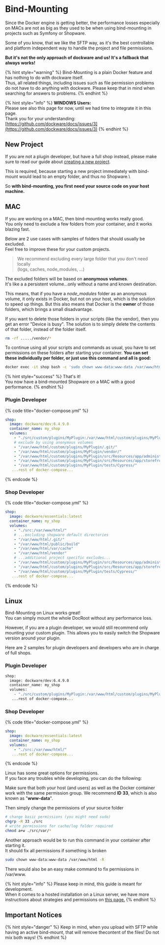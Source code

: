 # Bind-Mounting

Since the Docker engine is getting better, the performance losses especially on MACs are not as big as they used to be when using bind-mounting in projects such as Symfony or Shopware.

Some of you know, that we like the SFTP way, as it's the best controllable and platform independent way to handle the project and file permissions.&#x20;

**But it's not the only approach of dockware and us! It's a fallback that always works!**

{% hint style="warning" %}
Bind-Mounting is a plain Docker feature and has nothing to do with dockware itself.\
Thus, all related things, including issues such as file permission problems do not have to do anything with dockware. Please keep that in mind when searching for answers to problems.
{% endhint %}

{% hint style="info" %}
**WINDOWS Users:**\
Please see also this page for now, until we had time to integrate it in this page.\
Thank you for your understanding:\
[https://github.com/dockware/docs/issues/3](https://github.com/dockware/docs/issues/3)
{% endhint %}

## New Project

If you are not a plugin developer, but have a full shop instead, please make sure to read our guide about [creating a new project](create-a-new-project.md).

This is required, because starting a new project immediately with bind-mount would lead to an empty folder, and thus no Shopware.\


So **with bind-mounting, you first need your source code on your host machine.**



## MAC

If you are working on a MAC, then bind-mounting works really good.\
You only need to exclude a few folders from your container, and it works blazing fast.

Below are 2 use cases with samples of folders that should usually be excluded.\
Feel free to improve these for your custom projects.&#x20;

> We recommend excluding every large folder that you don't need locally \
> (logs, caches, node\_modules, ...)

The excluded folders will be based on **anonymous volumes**.\
It's like a a persistent volume...only without a name and known destination.&#x20;

This means, that if you have a _node\_modules_ folder as an anonymous volume, it only exists in Docker, but not on your host, which is the solution to speed up things. But this also means that Docker is the **owner** of those folders, which brings a small disadvantage.

If you want to delete those folders in your scripts (like the vendor), then you get an error "Device is busy". The solution is to simply delete the contents of that folder, instead of the folder itself.&#x20;

```bash
rm -rf ...../vendor/*
```

To continue using all your scripts and commands as usual, you have to set permissions on these folders after starting your container. **You can set these individually per folder, or just use this command and all is good:**

```bash
docker exec -it shop bash -c 'sudo chown www-data:www-data /var/www/html -R"
```

{% hint style="success" %}
That's it! \
You now have a bind-mounted Shopware on a MAC with a good performance.
{% endhint %}

### Plugin Developer

{% code title="docker-compose.yml" %}
```yaml
shop:
  image: dockware/dev:6.4.9.0
  container_name: my_shop
  volumes:
    - "./src/custom/plugins/MyPlugin:/var/www/html/custom/plugins/MyPlugin"
    # exclude by using anonymous volumes
    - "/var/www/html/custom/plugins/MyPlugin/.git/"
    - "/var/www/html/custom/plugins/MyPlugin/vendor/"
    - "/var/www/html/custom/plugins/MyPlugin/src/Resources/app/administration/node_modules/"
    - "/var/www/html/custom/plugins/MyPlugin/src/Resources/app/storefront/node_modules/"
    - "/var/www/html/custom/plugins/MyPlugin/tests/Cypress/"
   ...rest of docker-compose...
```
{% endcode %}

### Shop Developer

{% code title="docker-compose.yml" %}
```yaml
shop:
  image: dockware/essentials:latest
  container_name: my_shop
  volumes:
    - "./src:/var/www/html/"
    # ...excluding shopware default directories
    - "/var/www/html/.git/"
    - "/var/www/html/public/build"
    - "/var/www/html/var/cache"
    - "/var/www/html/vendor"
    # ...additional project specific excludes...
    - "/var/www/html/custom/plugins/MyPlugin/src/Resources/app/administration/node_modules/"
    - "/var/www/html/custom/plugins/MyPlugin/src/Resources/app/storefront/node_modules/"
    - "/var/www/html/custom/plugins/MyPlugin/tests/Cypress/"
   ...rest of docker-compose...
```
{% endcode %}

## Linux

Bind-Mounting on Linux works great!\
You can simply mount the whole DocRoot without any performance loss.

However, if you are a plugin developer, we would still recommend only mounting your custom plugin. This allows you to easily switch the Shopware version around your plugin.

Here are 2 samples for plugin developers and developers who are in charge of full shops.

### Plugin Developer

```bash
shop:
  image: dockware/dev:6.4.9.0
  container_name: my_shop
  volumes:
    - "./src/custom/plugins/MyPlugin:/var/www/html/custom/plugins/MyPlugin"
   ...rest of docker-compose...
```

### Shop Developer

{% code title="docker-compose.yml" %}
```yaml
shop:
  image: dockware/essentials:latest
  container_name: my_shop
  volumes:
    - "./src:/var/www/html/"
   ...rest of docker-compose...
```
{% endcode %}

Linux has some great options for permissions.\
If you face any troubles while developing, you can do the following:

Make sure that both your host (and users) as well as the Docker container work with the same permission group. We recommend **ID** **33**, which is also known as "**www-data**".

Then simply change the permissions of your source folder

```bash
# change basic permissions (you might need sudo)
chgrp -R 33 ./src
# write permissions for cache/log folder required
chmod a+w ./src/var/*
```

Another approach would be to run this command in your container after starting it.\
It should fix all permissions if something is broken

```bash
sudo chown www-data:www-data /var/www/html -R
```

There would also be an easy make command to fix permissions in /var/www.



{% hint style="info" %}
Please keep in mind, this guide is meant for development.\
When it comes to a hosted installation on a Linux server, we have more instructions about strategies and permissions on [this page.](online-servers.md)
{% endhint %}



## Important Notices

{% hint style="danger" %}
Keep in mind, when you upload with SFTP while having an active bind-mount, that will remove thecontent of the files! Do not mix both ways!
{% endhint %}
